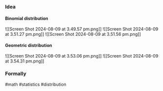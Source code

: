 ### Idea
#### Binomial distribution
![[Screen Shot 2024-08-09 at 3.49.57 pm.png]]
![[Screen Shot 2024-08-09 at 3.51.27 pm.png]]
![[Screen Shot 2024-08-09 at 3.51.56 pm.png]]
#### Geometric distribution
![[Screen Shot 2024-08-09 at 3.53.06 pm.png]]
![[Screen Shot 2024-08-09 at 3.54.31 pm.png]]
### Formally

#math #statistics #distribution



